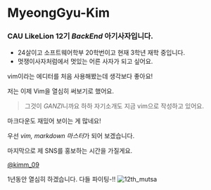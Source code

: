 # MyeongGyu-Kim

### CAU LikeLion 12기 ***BackEnd*** 아기사자입니다.

* 24살이고 소프트웨어학부 20학번이고 현재 3학년 재학 중입니다.
* 멋쟁이사자처럼에서 멋있는 어른 사자가  되고 싶어요.

vim이라는 에디터를 처음 사용해봤는데 생각보다 좋아요!

저는 이제 Vim을 열심히 써보기로 했어요.

> 그것이 *GANZI*니까요 하하
자기소개도 지금 vim으로 작성하고 있어요.

마크다운도 재밌어 보이는 게 많네요!

우선 *vim, markdown 마스터*가 되어 보겠습니다.

마지막으로 제 SNS를  홍보하는 시간을 가질게요.

[@kimm\_09](https://www.instagram.com/kimm_09/)

1년동안 열심히 하겠습니다. 다들 파이팅-!!
![12th\_mutsa](https://github.com/LikeLion-at-CAU-12th/Myeonggyu-Kim/assets/128495883/2458f24c-dfda-4e72-bb8f-b075d1f2408c)
